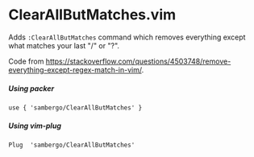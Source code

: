 # ClearAllButMatches.vim

Adds `:ClearAllButMatches` command which removes everything except what matches your last "/" or "?".

Code from <https://stackoverflow.com/questions/4503748/remove-everything-except-regex-match-in-vim/>.

##### Using packer

```
use { 'sambergo/ClearAllButMatches' }
```

##### Using vim-plug

```
Plug  'sambergo/ClearAllButMatches'
```
